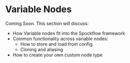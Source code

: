 # Variable Nodes
Coming Soon. This section will discuss:
- How Variable nodes fit into the Spockflow framework
- Common functionality across variable nodes:
    - How to store and load from config
    - Cloning and aliasing
- How to create your own custom node type